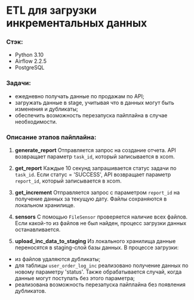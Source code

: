 # ETL для загрузки инкрементальных данных
### Стэк:
- Python 3.10
- Airflow  2.2.5
- PostgreSQL

### Задачи: 
- ежедневно получать данные по продажам по API;
- загружать данные в stage, учитывая что в данных могут быть изменения и дубликаты;
- обеспечить возможность перезапуска пайплайна в случае необходимости.

### Описание этапов пайплайна: 
1. **generate_report**
Отправляется запрос на создание отчета. API возвращает параметр `task_id`, который записывается в xcom.

2. **get_report**
Каждые 10 секунд запрашивается статус задачи по `task_id`. Если статус = 'SUCCESS', API возвращает параметр `report_id`, который записывается в xcom.

3. **get_increment**
Отправляется запрос с параметром `report_id` на получение данных за текущую дату. Файлы сохраняются в локальном хранилище. 

4. **sensors**
С помощью `FileSensor` проверяется наличие всех файлов. Если какой-то из файлов не был найден, процесс загрузки данных останавливается. 

5. **upload_inc_data_to_staging**
Из локального хранилища данные переносятся в staging-слой базы данных. 
В процессе загрузки: 
- из файлов удаляются дубликаты;
- для таблицы `user_order_log_inc` реализовано получение данных по новому параметру 'status'. Также обрабатывается случай, когда данные могут поступать без этого параметра;
- реализована возможность перезапуска пайплайна без появления дубликатов.
